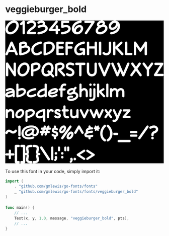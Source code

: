 # veggieburger_bold

![veggieburger_bold](veggieburger_bold.png)

To use this font in your code, simply import it:

```go
import (
	. "github.com/gmlewis/go-fonts/fonts"
	_ "github.com/gmlewis/go-fonts/fonts/veggieburger_bold"
)

func main() {
	// ...
	Text(x, y, 1.0, message, "veggieburger_bold", pts),
	// ...
}
```
